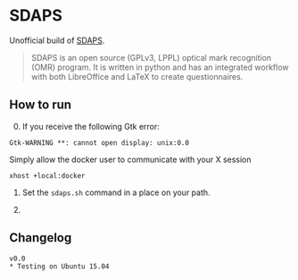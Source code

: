 SDAPS
=======

Unofficial build of [SDAPS](http://sdaps.org/).

> SDAPS is an open source (GPLv3, LPPL) optical mark recognition (OMR) program. It is written in python and has an integrated workflow with both LibreOffice and LaTeX to create questionnaires.


How to run
---------

0. If you receive the following Gtk error:

```
Gtk-WARNING **: cannot open display: unix:0.0
```
Simply allow the docker user to communicate with your X session

```
xhost +local:docker
```

1. Set the `sdaps.sh` command in a place on your path.

2. 


Changelog
---------
```
v0.0
* Testing on Ubuntu 15.04
```

